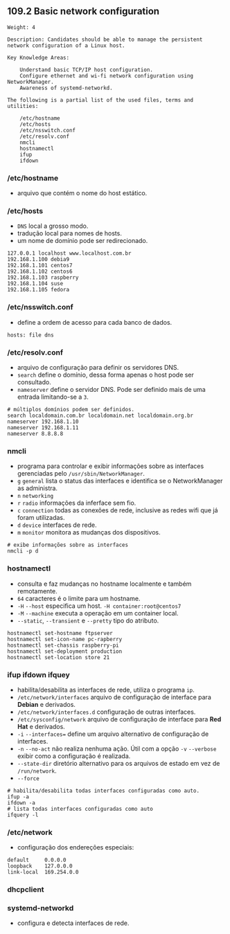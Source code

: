 ## 109.2 Basic network configuration
```
Weight: 4

Description: Candidates should be able to manage the persistent network configuration of a Linux host.

Key Knowledge Areas:

    Understand basic TCP/IP host configuration.
    Configure ethernet and wi-fi network configuration using NetworkManager.
    Awareness of systemd-networkd.

The following is a partial list of the used files, terms and utilities:

    /etc/hostname
    /etc/hosts
    /etc/nsswitch.conf
    /etc/resolv.conf
    nmcli
    hostnamectl
    ifup
    ifdown
```

### /etc/hostname

* arquivo que contém o nome do host estático.

### /etc/hosts

* `DNS` local a grosso modo.
* tradução local para nomes de hosts.
* um nome de domínio pode ser redirecionado.

```
127.0.0.1 localhost www.localhost.com.br
192.168.1.100 debia9
192.168.1.101 centos7
192.168.1.102 centos6
192.168.1.103 raspberry
192.168.1.104 suse
192.168.1.105 fedora
```

### /etc/nsswitch.conf

* define a ordem de acesso para cada banco de dados.

```
hosts: file dns
```

### /etc/resolv.conf

* arquivo de configuração para definir os servidores DNS.
* `search` define o domínio, dessa forma apenas o host pode ser consultado.
* `nameserver` define o servidor DNS. Pode ser definido mais de uma entrada limitando-se a `3`.

```
# múltiplos domínios podem ser definidos.
search localdomain.com.br localdomain.net localdomain.org.br
nameserver 192.168.1.10
nameserver 192.168.1.11
nameserver 8.8.8.8
```

### nmcli

* programa para controlar e exibir informações sobre as interfaces gerenciadas pelo `/usr/sbin/NetworkManager`.
* `g` `general` lista o status das interfaces e identifica se o NetworkManager as administra.
* `n` `networking`
* `r` `radio` informações da inferface sem fio.
* `c` `connection` todas as conexões de rede, inclusive as redes wifi que já foram utilizadas.
* `d` `device` interfaces de rede.
* `m` `monitor` monitora as mudanças dos dispositivos.

```shell
# exibe informações sobre as interfaces
nmcli -p d
```

### hostnamectl

* consulta e faz mudanças no hostname localmente e também remotamente.
* `64` caracteres é o limite para um hostname.
* `-H` `--host` especifica um host. `-H container:root@centos7`
* `-M` `--machine` executa a operação em um container local.
* `--static`, `--transient` e `--pretty` tipo do atributo.

```shell
hostnamectl set-hostname ftpserver
hostnamectl set-icon-name pc-rapberry
hostnamectl set-chassis raspberry-pi
hostnamectl set-deployment production
hostnamectl set-location store 21
```

### ifup ifdown ifquey

* habilita/desabilita as interfaces de rede, utiliza o programa `ip`.
* `/etc/network/interfaces` arquivo de configuração de interface para **Debian** e derivados.
* `/etc/network/interfaces.d` configuração de outras interfaces.
* `/etc/sysconfig/network` arquivo de configuração de interface para **Red Hat** e derivados.
* `-i` `--interfaces=` define um arquivo alternativo de configuração de interfaces.
* `-n` `--no-act` não realiza nenhuma ação. Útil com a opção `-v` `--verbose` exibir como a configuração é realizada.
* `--state-dir` diretório alternativo para os arquivos de estado em vez de `/run/network`.
* `--force`

```shell
# habilita/desabilita todas interfaces configuradas como auto.
ifup -a
ifdown -a
# lista todas interfaces configuradas como auto
ifquery -l
```

### /etc/network

* configuração dos endereções especiais:
```
default		0.0.0.0
loopback	127.0.0.0
link-local	169.254.0.0
```
### dhcpclient

### systemd-networkd

* configura e detecta interfaces de rede.
